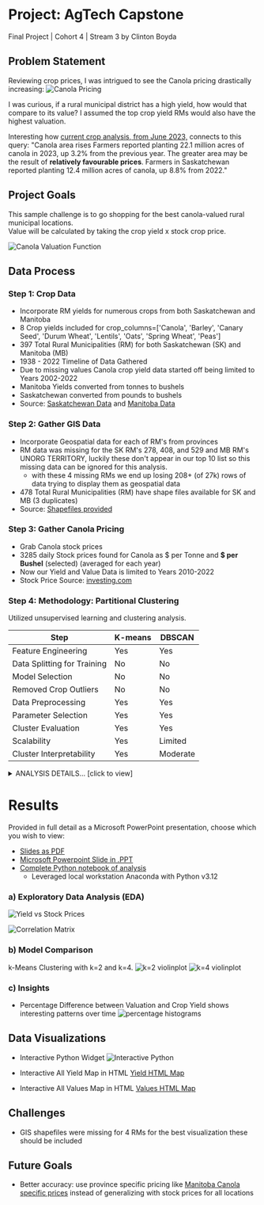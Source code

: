 # Project: AgTech Capstone
Final Project | Cohort 4 | Stream 3 by Clinton Boyda

## Problem Statement
Reviewing crop prices, I was intrigued to see the Canola pricing drastically increasing:
![Canola Pricing](https://raw.githubusercontent.com/cboyda/AgTech/main/Visuals/CanolaPrices.png)

I was curious, if a rural municipal district has a high yield, how would that compare to its value? 
I assumed the top crop yield RMs would also have the highest valuation.

Interesting how [current crop analysis, from June 2023,](https://www150.statcan.gc.ca/n1/daily-quotidien/230628/dq230628a-eng.htm) connects to this query: "Canola area rises
Farmers reported planting 22.1 million acres of canola in 2023, up 3.2% from the previous year. The greater area may be the result of **relatively favourable prices**.
Farmers in Saskatchewan reported planting 12.4 million acres of canola, up 8.8% from 2022."

## Project Goals
This sample challenge is to go shopping for the best canola-valued rural municipal locations.  
Value will be calculated by taking the crop yield x stock crop price.

![Canola Valuation Function](https://raw.githubusercontent.com/cboyda/AgTech/main/Visuals/canola_function.png)

## Data Process
### Step 1: Crop Data

* Incorporate RM yields for numerous crops from both Saskatchewan and Manitoba
* 8 Crop yields included for crop_columns=['Canola', 'Barley', 'Canary Seed', 'Durum Wheat', 'Lentils', 'Oats', 'Spring Wheat', 'Peas']
* 397 Total Rural Municipalities (RM) for both Saskatchewan (SK) and Manitoba (MB)
* 1938 - 2022 Timeline of Data Gathered
* Due to missing values Canola crop yield data started off being limited to Years 2002-2022
* Manitoba Yields converted from tonnes to bushels
* Saskatchewan converted from pounds to bushels
* Source: [Saskatchewan Data](https://dashboard.saskatchewan.ca/agriculture/rm-yields/rm-yields-data) and [Manitoba Data](https://geoportal.gov.mb.ca/search?collection=Dataset&q=crop%20yields)

### Step 2: Gather GIS Data

* Incorporate Geospatial data for each of RM's from provinces
* RM data was missing for the SK RM's 278, 408, and 529 and MB RM's UNORG TERRITORY, luckily these don't appear in our top 10 list so this missing data can be ignored for this analysis.
  * with these 4 missing RMs we end up losing 208+ (of 27k) rows of data trying to display them as geospatial data 
* 478 Total Rural Municipalities (RM) have shape files available for SK and MB (3 duplicates)
* Source: [Shapefiles provided](https://github.com/cboyda/AgTech/tree/main/Data)

### Step 3: Gather Canola Pricing

* Grab Canola stock prices
* 3285 daily Stock prices found for Canola as $ per Tonne and **$ per Bushel** (selected) (averaged for each year)
* Now our Yield and Value Data is limited to Years 2010-2022
* Stock Price Source: [investing.com](https://www.investing.com/commodities/canola-futures-streaming-chart)

### Step 4: Methodology: Partitional Clustering
Utilized unsupervised learning and clustering analysis.

| Step                          | K-means | DBSCAN |
|-------------------------------|---------|--------|
| Feature Engineering            |   Yes   |   Yes  |
| Data Splitting for Training   |   No    |   No   |
| Model Selection               |   No    |   No   |
| Removed Crop Outliers         |   No    |   No   |
| Data Preprocessing            |   Yes   |   Yes  |
| Parameter Selection           |   Yes   |   Yes  |
| Cluster Evaluation            |   Yes   |   Yes  |
| Scalability                   |   Yes   |   Limited  |
| Cluster Interpretability      |   Yes   |   Moderate  |

<details>
  <summary>ANALYSIS DETAILS... [click to view]</summary>
  
#### K-Means
K-means is a partitioning-based clustering algorithm. It assigns data points to clusters by minimizing the sum of squared distances between data points and the centroid of their assigned cluster. It assumes that clusters are spherical and equally sized.

* k-mean elbow graph for selecting preferred k value
![elbow graph](https://raw.githubusercontent.com/cboyda/AgTech/main/Visuals/elbow-Value_scaled.png)

![k-means results](https://raw.githubusercontent.com/cboyda/AgTech/main/Visuals/k-means_comparison_data.png)

#### DBSCAN
DBSCAN (Density-Based Spatial Clustering of Applications with Noise) is a density-based clustering algorithm. It defines clusters as dense regions of data points separated by areas of lower density. It doesn't assume spherical clusters and can discover clusters of arbitrary shapes.

![dbscan results](https://raw.githubusercontent.com/cboyda/AgTech/main/Visuals/DBSCAN_results.png)

  * See Python code for more details, preference was to focus on results of k-means since they visually represented a clearer result

</details>

# Results
Provided in full detail as a Microsoft PowerPoint presentation, choose which you wish to view:
* [Slides as PDF](https://github.com/cboyda/AgTech/blob/main/Visuals/Capstone%20-%20High%20Value%20Canola.pdf)
* [Microsoft Powerpoint Slide in .PPT](https://github.com/cboyda/AgTech/raw/main/Visuals/Capstone%20-%20High%20Value%20Canola.pptx)
* [Complete Python notebook of analysis](https://github.com/cboyda/AgTech/blob/main/Assignments/CapstoneAssignment_CropAnalysis.ipynb)
  * Leveraged local workstation Anaconda with Python v3.12

### a) Exploratory Data Analysis (EDA)

![Yield vs Stock Prices](https://raw.githubusercontent.com/cboyda/AgTech/main/Visuals/graph-Yield_vs_StockPrice.png)

![Correlation Matrix](https://raw.githubusercontent.com/cboyda/AgTech/main/Visuals/correlation_matrix.png)

### b) Model Comparison
k-Means Clustering with k=2 and k=4.
![k=2 violinplot](https://raw.githubusercontent.com/cboyda/AgTech/main/Visuals/cluster_k2_violin.png)
![k=4 violinplot](https://raw.githubusercontent.com/cboyda/AgTech/main/Visuals/cluster_k4_violin.png)

### c) Insights
* Percentage Difference between Valuation and Crop Yield shows interesting patterns over time
![percentage histograms](https://raw.githubusercontent.com/cboyda/AgTech/main/Visuals/graph-Diffs_Normalized_OverTime.png)

## Data Visualizations
* Interactive Python Widget
![Interactive Python](https://raw.githubusercontent.com/cboyda/AgTech/main/Visuals/Interactive_Python.png)

* Interactive All Yield Map in HTML
[Yield HTML Map](https://raw.githack.com/cboyda/AgTech/main/Visuals/Canola_AllYields.html)
* Interactive All Values Map in HTML
[Values HTML Map](https://raw.githack.com/cboyda/AgTech/main/Visuals/Canola_AllValues.html)

## Challenges
* GIS shapefiles were missing for 4 RMs for the best visualization these should be included

## Future Goals
* Better accuracy: use province specific pricing like [Manitoba Canola specific prices](https://geoportal.gov.mb.ca/datasets/manitoba::manitoba-crop-prices-historical/explore) instead of generalizing with stock prices for all locations
